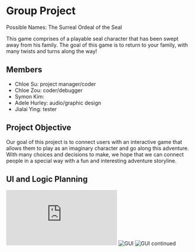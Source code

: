 # Group Project
Possible Names:
The Surreal Ordeal of the Seal

This game comprises of a playable seal character that has been swept away from his family. The goal of this game is to return to your family, with many twists and turns along the way!

## Members
* Chloe Su: project manager/coder
* Chloe Zou: coder/debugger
* Symon Kim: 
* Adele Hurley: audio/graphic design
* Jialai Ying: tester

## Project Objective
Our goal of this project is to connect users with an interactive game that allows them to play as an imaginary character and go along this adventure. With many choices and decisions to make, we hope that we can connect people in a special way with a fun and interesting adventure storyline.
## UI and Logic Planning
![Class Diagram](https://github.com/akiaxin/creativename/blob/2db0986e8701a0e36b7d15bf912657f2670574de/images/classdiagram.pdf?raw=true)
![GUI]()
![GUI continued]()


